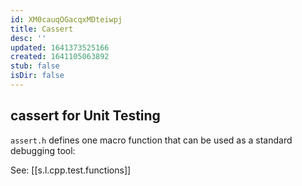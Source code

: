 ```yaml
---
id: XM0cauqOGacqxMDteiwpj
title: Cassert
desc: ''
updated: 1641373525166
created: 1641105063892
stub: false
isDir: false
---
```


## cassert for Unit Testing

`assert.h` defines one macro function that can be used as a standard debugging tool:

See: [[s.l.cpp.test.functions]]
